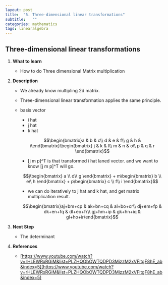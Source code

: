 ```yaml
---
layout: post
title:  "5. Three-dimensional linear transformations"
subtitle:   ""
categories: mathematics
tags: linearalgebra
---
```

## Three-dimensional linear transformations

1. **What to learn**
    - How to do Three dimensional Matrix multiplication
2. **Description**
    - We already know multipling 2d matrix.
    - Three-dimensional linear transformation applies the same principle.
    - basis vector
        - i hat
        - j hat
        - k hat

        $$\begin{bmatrix}a & b & c\\ d & e & f\\ g & h & i\end{bmatrix}\begin{bmatrix}
        j & k & l\\ 
        m & n & o\\ 
        p & q & r
        \end{bmatrix}$$

        - [j m p]^T is that transformed i hat laned vector. and we want to know [j m p]^T will go.

        $$j\begin{bmatrix}
        a \\  d\\ g
        \end{bmatrix} + m\begin{bmatrix}
        b \\  e\\ h
        \end{bmatrix} + p\begin{bmatrix}
        c \\  f\\ i
        \end{bmatrix}$$

        - we can do iteratively to j hat and k hat, and get matrix multiplication result.

        $$\begin{bmatrix}aj+bm+cp & ak+bn+cq & al+bo+cr\\ dj+em+fp & dk+en+fq & dl+eo+fr\\ gj+hm+ip & gk+hn+iq & gl+ho+ir\end{bmatrix}$$

3. **Next Step**
    - The determinant
4. **References**
    - [https://www.youtube.com/watch?v=rHLEWRxRGiM&list=PLZHQObOWTQDPD3MizzM2xVFitgF8hE_ab&index=5](https://www.youtube.com/watch?v=rHLEWRxRGiM&list=PLZHQObOWTQDPD3MizzM2xVFitgF8hE_ab&index=5)